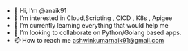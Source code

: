 - 👋 Hi, I’m @anaik91
- 👀 I’m interested in Cloud,Scripting , CICD , K8s , Apigee
- 🌱 I’m currently learning everything that would help me
- 💞️ I’m looking to collaborate on Python/Golang based apps.
- 📫 How to reach me ashwinkumarnaik91@gmail.com

<!---
anaik91/anaik91 is a ✨ special ✨ repository because its `README.md` (this file) appears on your GitHub profile.
You can click the Preview link to take a look at your changes.
--->
